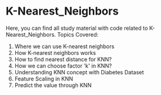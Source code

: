 # K-Nearest_Neighbors

Here, you can find all study material with code related to K-Nearest_Neighbors. Topics Covered:

1. Where we can use K-nearest neighbors
2. How K-nearest neighbors works
3. How to find nearest distance for KNN?
4. How we can choose factor 'k' in KNN?
5. Understanding KNN concept with Diabetes Dataset
6. Feature Scaling in KNN
7. Predict the value through KNN
